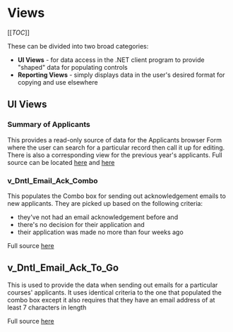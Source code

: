 # Views

[[_TOC_]]

These can be divided into two broad categories:
-  **UI Views** - for data access in the .NET client program to provide "shaped" data for populating controls
- **Reporting Views** - simply displays data in the user's desired format for copying and use elsewhere


## UI Views

### Summary of Applicants 

This provides a read-only source of data for the Applicants browser Form where the user can search for a particular record then call it up for editing. There is also a corresponding view for the previous year's applicants. Full source can be located [here](https://universityofleeds.visualstudio.com/FAD/FAD%20Team/_git/FAD-SSDT?path=%2FFAD%2Fdbo%2FViews%2Fv_Dntl_Applicants_Precis.sql&version=GBmaster) and [here](https://universityofleeds.visualstudio.com/FAD/FAD%20Team/_git/FAD-SSDT?path=%2FFAD%2Fdbo%2FViews%2Fv_Dntl_Applicants_Prev_Precis.sql&version=GBmaster
)

### v_Dntl_Email_Ack_Combo

This populates the Combo box for sending out acknowledgement emails to new applicants. They are picked up based on the following criteria:
- they've not had an email acknowledgement before and
- there's no decision for their application and
- their application was made no more than four weeks ago

Full source [here](https://universityofleeds.visualstudio.com/FAD/FAD%20Team/_git/FAD-SSDT?path=%2FFAD%2Fdbo%2FViews%2Fv_Dntl_Email_Ack_Combo.sql&version=GBmaster
)

## v_Dntl_Email_Ack_To_Go

This is used to provide the data when sending out emails for a particular courses' applicants. It uses identical criteria to the one that populated the combo box except it also requires that they have an email address of at least 7 characters in length

Full source [here](https://universityofleeds.visualstudio.com/FAD/FAD%20Team/_git/FAD-SSDT?path=%2FFAD%2Fdbo%2FViews%2Fv_Dntl_Email_Ack_To_Go.sql&version=GBmaster
)


